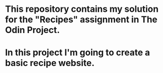 # This repository contains my solution for the "Recipes" assignment in The Odin Project.

# In this project I'm going to create a basic recipe website.